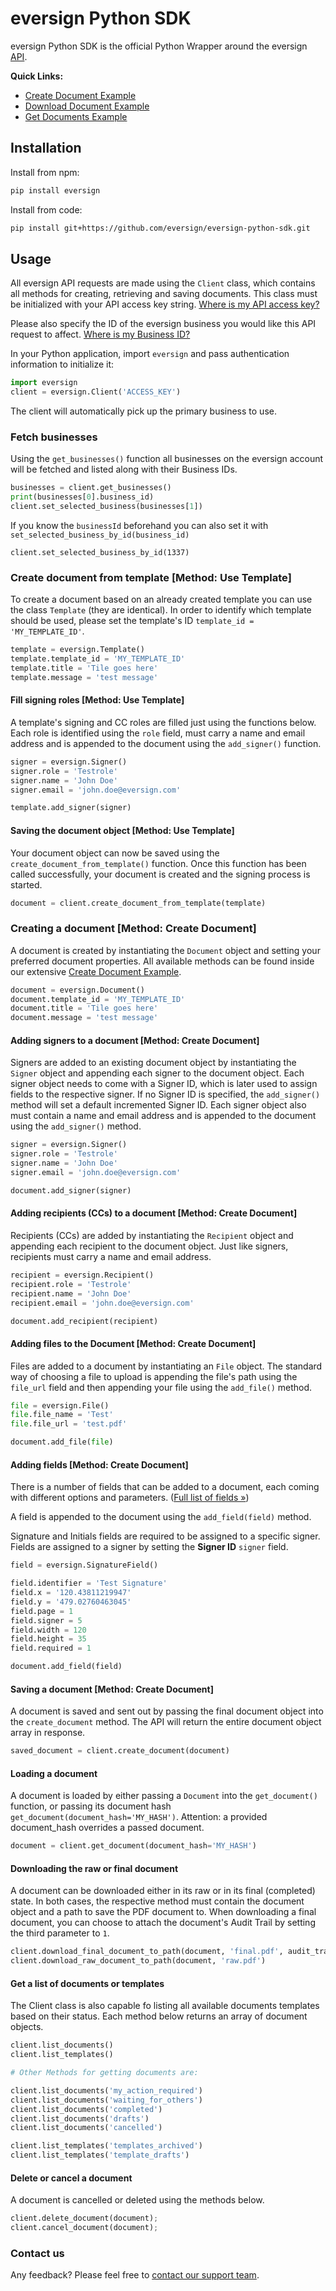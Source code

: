 # eversign Python SDK #

eversign Python SDK is the official Python Wrapper around the eversign [API](https://eversign.com/api/documentation).

**Quick Links:**
  - [Create Document Example](/examples/create_document.py)
  - [Download Document Example](/examples/download_document.py)
  - [Get Documents Example](/examples/get_documents.py)

## Installation

Install from npm:
````sh
pip install eversign
````

Install from code:
````sh
pip install git+https://github.com/eversign/eversign-python-sdk.git
````

## Usage

All eversign API requests are made using the `Client` class, which contains all methods for creating, retrieving and saving documents. This class must be initialized with your API access key string. [Where is my API access key?](https://eversign.com/api/documentation/intro#api-access-key)

Please also specify the ID of the eversign business you would like this API request to affect. [Where is my Business ID?](https://eversign.com/api/documentation/intro#business-selection)

In your Python application, import `eversign` and pass authentication information to initialize it:

````python
import eversign
client = eversign.Client('ACCESS_KEY')
````

The client will automatically pick up the primary business to use.

### Fetch businesses
Using the `get_businesses()` function all businesses on the eversign account will be fetched and listed along with their Business IDs.

````python
businesses = client.get_businesses()
print(businesses[0].business_id)
client.set_selected_business(businesses[1])
````

If you know the `businessId` beforehand you can also set it with `set_selected_business_by_id(business_id)`

```
client.set_selected_business_by_id(1337)
```

### Create document from template [Method: Use Template]
To create a document based on an already created template you can use the class `Template` (they are identical). In order to identify which template should be used, please set the template's ID `template_id = 'MY_TEMPLATE_ID'`.

````python
template = eversign.Template()
template.template_id = 'MY_TEMPLATE_ID'
template.title = 'Tile goes here'
template.message = 'test message'
````

#### Fill signing roles [Method: Use Template]
A template's signing and CC roles are filled just using the functions below. Each role is identified using the `role` field, must carry a name and email address and is appended to the document using the `add_signer()` function.

````python
signer = eversign.Signer()
signer.role = 'Testrole'
signer.name = 'John Doe'
signer.email = 'john.doe@eversign.com'

template.add_signer(signer)
````

#### Saving the document object [Method: Use Template]
Your document object can now be saved using the `create_document_from_template()` function. Once this function has been called successfully, your document is created and the signing process is started.

````python
document = client.create_document_from_template(template)
````

### Creating a document [Method: Create Document]
A document is created by instantiating the `Document` object and setting your preferred document properties. All available methods can be found inside our extensive [Create Document Example](/examples/create_document.js).

````python
document = eversign.Document()
document.template_id = 'MY_TEMPLATE_ID'
document.title = 'Tile goes here'
document.message = 'test message'
````

#### Adding signers to a document [Method: Create Document]
Signers are added to an existing document object by instantiating the `Signer` object and appending each signer to the document object. Each signer object needs to come with a Signer ID, which is later used to assign fields to the respective signer. If no Signer ID is specified, the `add_signer()` method will set a default incremented Signer ID. Each signer object also must contain a name and email address and is appended to the document using the `add_signer()` method.

````python
signer = eversign.Signer()
signer.role = 'Testrole'
signer.name = 'John Doe'
signer.email = 'john.doe@eversign.com'

document.add_signer(signer)
````

#### Adding recipients (CCs) to a document [Method: Create Document]
Recipients (CCs) are added by instantiating the `Recipient` object and appending each recipient to the document object. Just like signers, recipients must carry a name and email address.

````python
recipient = eversign.Recipient()
recipient.role = 'Testrole'
recipient.name = 'John Doe'
recipient.email = 'john.doe@eversign.com'

document.add_recipient(recipient)
````

#### Adding files to the Document [Method: Create Document]
Files are added to a document by instantiating an `File` object. The standard way of choosing a file to upload is appending the file's path using the `file_url` field and then appending your file using the `add_file()` method.

````python
file = eversign.File()
file.file_name = 'Test'
file.file_url = 'test.pdf'

document.add_file(file)
````

#### Adding fields [Method: Create Document]
There is a number of fields that can be added to a document, each coming with different options and parameters. ([Full list of fields »](https://eversign.com/api/documentation/fields))

A field is appended to the document using the `add_field(field)` method.

Signature and Initials fields are required to be assigned to a specific signer. Fields are assigned to a signer by setting the **Signer ID** `signer` field.

````python
field = eversign.SignatureField()

field.identifier = 'Test Signature'
field.x = '120.43811219947'
field.y = '479.02760463045'
field.page = 1
field.signer = 5
field.width = 120
field.height = 35
field.required = 1

document.add_field(field)
````

#### Saving a document [Method: Create Document]
A document is saved and sent out by passing the final document object into the `create_document` method. The API will return the entire document object array in response.

```python
saved_document = client.create_document(document)
```

#### Loading a document

A document is loaded by either passing a `Document` into the `get_document()` function, or passing its document hash `get_document(document_hash='MY_HASH')`. Attention: a provided document_hash overrides a passed document.

```python
document = client.get_document(document_hash='MY_HASH')
```

#### Downloading the raw or final document
A document can be downloaded either in its raw or in its final (completed) state. In both cases, the respective method must contain the document object and a path to save the PDF document to. When downloading a final document, you can choose to attach the document's Audit Trail by setting the third parameter to `1`.

```python
client.download_final_document_to_path(document, 'final.pdf', audit_trail=0)
client.download_raw_document_to_path(document, 'raw.pdf')
```

#### Get a list of documents or templates
The Client class is also capable fo listing all available documents templates based on their status. Each method below returns an array of document objects.

```python
client.list_documents()
client.list_templates()

# Other Methods for getting documents are:

client.list_documents('my_action_required')
client.list_documents('waiting_for_others')
client.list_documents('completed')
client.list_documents('drafts')
client.list_documents('cancelled')

client.list_templates('templates_archived')
client.list_templates('template_drafts')

```

#### Delete or cancel a document
A document is cancelled or deleted using the methods below.

```python
client.delete_document(document);
client.cancel_document(document);
```


### Contact us
Any feedback? Please feel free to [contact our support team](https://eversign.com/contact).
